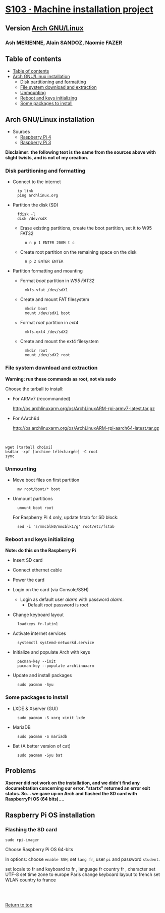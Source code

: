 # [S103 · Machine installation project](http://www.lri.fr/~zema/S103/S103.html)

## Version [Arch GNU/Linux](http://archlinux.org/)

### Ash MERIENNE, Alain SANDOZ, Naomie FAZER


## Table of contents

- [Table of contents](#table-of-contents)
- [Arch GNU/Linux installation](#arch-gnulinux-installation)
	- [Disk partitioning and formatting](#disk-partitioning-and-formatting)
	- [File system download and extraction](#file-system-download-and-extraction)
	- [Unmounting](#unmounting)
 	- [Reboot and keys initializing](#reboot-and-keys-initializing)
  	- [Some packages to install](#some-packages-to-install)


## Arch GNU/Linux installation

- Sources
	- [Raspberry Pi 4](https://archlinuxarm.org/platforms/armv8/broadcom/raspberry-pi-4)
	- [Raspberry Pi 3](https://archlinuxarm.org/platforms/armv8/broadcom/raspberry-pi-3)

**Disclaimer: the following text is the same from the sources above with slight twists, and is not of my creation.**

### Disk partitioning and formatting

- Connect to the internet

		ip link
		ping archlinux.org

- Partition the disk (SD)

		fdisk -l
		disk /dev/sdX

	- Erase existing partitions, create the boot partition, set it to W95 FAT32

			o n p 1 ENTER 200M t c

	- Create root partition on the remaining space on the disk

			n p 2 ENTER ENTER

- Partition formatting and mounting
	- Format *boot* partition in *W95 FAT32*

			mkfs.vfat /dev/sdX1

	- Create and mount FAT filesystem

			mkdir boot
			mount /dev/sdX1 boot

	- Format *root* partition in *ext4*

			mkfs.ext4 /dev/sdX2

	- Create and mount the ext4 filesystem

			mkdir root
			mount /dev/sdX2 root

### File system download and extraction

**Warning: run these commands as root, not via sudo**

Choose the tarball to install:
- For ARMv7 (recommanded)

	http://os.archlinuxarm.org/os/ArchLinuxARM-rpi-armv7-latest.tar.gz

- For AArch64

	http://os.archlinuxarm.org/os/ArchLinuxARM-rpi-aarch64-latest.tar.gz

<br>

	wget [tarball choisi]
	bsdtar -xpf [archive téléchargée] -C root
	sync

### Unmounting

- Move boot files on first partition

		mv root/boot/* boot

- Unmount partitions

		umount boot root

	For Raspberry Pi 4 only, update fstab for SD block:

		sed -i 's/mmcblk0/mmcblk1/g' root/etc/fstab

### Reboot and keys initializing

**Note: do this on the Raspberry Pi**

- Insert SD card
- Connect ethernet cable
- Power the card
- Login on the card (via Console/SSH)
	- Login as default user *alarm* with password *alarm*.
    	- Default *root* password is *root*

- Change keyboard layout

		loadkeys fr-latin1

- Activate internet services

		systemctl systemd-networkd.service
    
- Initialize and populate Arch with keys

		pacman-key --init
		pacman-key --populate archlinuxarm

- Update and install packages
  
		sudo pacman -Syu


### Some packages to install

- LXDE & Xserver (GUI)

		sudo pacman -S xorg xinit lxde

- MariaDB

  		sudo pacman -S mariadb

- Bat (A better version of cat)

  		sudo pacman -Syu bat
 
## Problems

**Xserver did not work on the installation, and we didn't find any documebtation concerning our error. "startx" returned an error exit status. So... we gave up on Arch and flashed the SD card with RaspberryPi OS (64 bits)....**

## Raspberry Pi OS installation

### Flashing the SD card

	sudo rpi-imager

 Choose Raspberry Pi OS 64-bits
 
 In options: choose ```enable SSH```, set ```lang fr```, user ```pi``` and password ```student```.

 set locale to fr and keyboard to fr , language fr country fr , character set UTF-8
 set time zone to europe Paris
 change keyboard layout to french
 set WLAN country to france

<br><br>

[Return to top](#table-of-contents)
